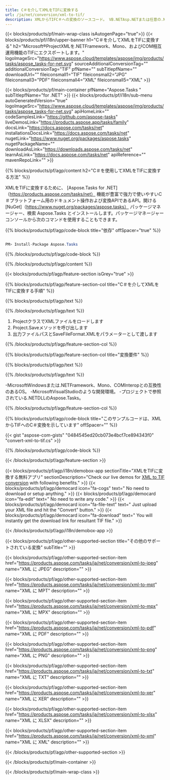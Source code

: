 ```yaml
---
title: C＃を介してXMLをTIFに変換する 
url: /ja/net/conversion/xml-to-tif/ 
description: XMLからTIFC＃への変換のソースコード。 VB.NETAsp.NETまたは任意の.NETベースのアプリケーション内でのバッチXMLファイルからTIFへの変換にAPIサンプルコードを使用します。
---
```


{{< blocks/products/pf/main-wrap-class isAutogenPage="true">}}
{{< blocks/products/pf/i18n/upper-banner h1="C＃を介してXMLをTIFに変換する" h2="Microsoft®ProjectXMLを.NETFramework、Mono、およびCOM相互運用機能のTIFにエクスポートします。" logoImageSrc="https://www.aspose.cloud/templates/aspose/img/products/tasks/aspose_tasks-for-net.svg" sourceAdditionalConversionTag="" additionalConversionTag="TIF" pfName="" subTitlepfName="" downloadUrl="" fileiconsmall1="TIF" fileiconsmall2="JPG" fileiconsmall3="PDF" fileiconsmall4="XML" fileiconsmall5="XML" >}}

{{< blocks/products/pf/main-container pfName="Aspose.Tasks " subTitlepfName="for .NET" >}}
{{< blocks/products/pf/i18n/sub-menu autoGeneratedVersion="true" logoImageSrc="https://www.aspose.cloud/templates/aspose/img/products/tasks/aspose_tasks-for-net.svg" apiHomeLink="" codeSamplesLink="https://github.com/aspose-tasks" liveDemosLink="https://products.aspose.app/tasks/family" docsLink="https://docs.aspose.com/tasks/net" installationsDocsLink="https://docs.aspose.com/tasks/net" nugetLink="https://www.nuget.org/packages/aspose.tasks" nugetPackageName="" downloadAsLink="https://downloads.aspose.com/tasks/net" learnAsLink="https://docs.aspose.com/tasks/net" apiReference="" mavenRepoLink="" >}}

{{% blocks/products/pf/agp/content h2="C＃を使用してXMLをTIFに変換する方法" %}}

XMLをTIFに変換するために、
 [Aspose.Tasks for .NET]（https://products.aspose.com/tasks/net）
 機能が豊富で強力で使いやすいC＃プラットフォーム用のドキュメント操作および変換APIであるAPI。開ける
 [NuGet]（https://www.nuget.org/packages/aspose.tasks）
 パッケージマネージャー、検索
 Aspose.Tasks
 とインストールします。パッケージマネージャーコンソールから次のコマンドを使用することもできます。

{{% blocks/products/pf/agp/code-block title="依存" offSpacer="true" %}}

```cs

PM> Install-Package Aspose.Tasks

```

{{% /blocks/products/pf/agp/code-block %}}

{{% /blocks/products/pf/agp/content %}}

{{< blocks/products/pf/agp/feature-section isGrey="true" >}}

{{% blocks/products/pf/agp/feature-section-col title="C＃を介してXMLをTIFに変換する手順" %}}

{{% blocks/products/pf/agp/text %}}

{{% /blocks/products/pf/agp/text %}}

1. ProjectクラスでXMLファイルをロードします
1. Project.Saveメソッドを呼び出します
1. 出力ファイルパスとSaveFileFormat.XMLをパラメーターとして渡します

{{% /blocks/products/pf/agp/feature-section-col %}}

{{% blocks/products/pf/agp/feature-section-col title="変換要件" %}}

{{% blocks/products/pf/agp/text %}}

{{% /blocks/products/pf/agp/text %}}

-MicrosoftWindowsまたは.NETFramework、Mono、COMInteropとの互換性のあるOS。
-MicrosoftVisualStudioのような開発環境。
-プロジェクトで参照されている.NETDLLのAspose.Tasks。

{{% /blocks/products/pf/agp/feature-section-col %}}

{{% blocks/products/pf/agp/code-block title="このサンプルコードは、XMLからTIFへのC＃変換を示しています" offSpacer="" %}}

{{< gist "aspose-com-gists" "0484545ed20cb073e4bcf7ce894343f0" "convert-xml-to-tif.cs" >}}

{{% /blocks/products/pf/agp/code-block %}}

{{< /blocks/products/pf/agp/feature-section >}}

<!-- aboutfile Starts -->

{{< blocks/products/pf/agp/i18n/demobox-app sectionTitle="XMLをTIFに変換する無料アプリ" sectionDescription="Check our live demos for [XML to TIF conversion](https://products.aspose.app/tasks/conversion/xml-to-tif) with following benefits." >}}
        {{< blocks/products/pf/agp/democard icon="fa-cogs" text=" No need to download or setup anything." >}}
        {{< blocks/products/pf/agp/democard icon="fa-edit" text=" No need to write any code." >}}
        {{< blocks/products/pf/agp/democard icon="fa-file-text" text=" Just upload your XML file and hit the \"Convert\" button." >}}
        {{< blocks/products/pf/agp/democard icon="fa-download" text=" You will instantly get the download link for resultant TIF file." >}}

{{< /blocks/products/pf/agp/i18n/demobox-app >}}

<!-- aboutfile Ends -->

{{< blocks/products/pf/agp/other-supported-section title="その他のサポートされている変換" subTitle="" >}}

{{< blocks/products/pf/agp/other-supported-section-item href="https://products.aspose.com/tasks/ja/net/conversion/xml-to-jpeg" name="XML に JPEG" description="" >}}

{{< blocks/products/pf/agp/other-supported-section-item href="https://products.aspose.com/tasks/ja/net/conversion/xml-to-mpt" name="XML に MPT" description="" >}}

{{< blocks/products/pf/agp/other-supported-section-item href="https://products.aspose.com/tasks/ja/net/conversion/xml-to-mpx" name="XML に MPX" description="" >}}

{{< blocks/products/pf/agp/other-supported-section-item href="https://products.aspose.com/tasks/ja/net/conversion/xml-to-pdf" name="XML に PDF" description="" >}}

{{< blocks/products/pf/agp/other-supported-section-item href="https://products.aspose.com/tasks/ja/net/conversion/xml-to-png" name="XML に PNG" description="" >}}

{{< blocks/products/pf/agp/other-supported-section-item href="https://products.aspose.com/tasks/ja/net/conversion/xml-to-txt" name="XML に TXT" description="" >}}

{{< blocks/products/pf/agp/other-supported-section-item href="https://products.aspose.com/tasks/ja/net/conversion/xml-to-xer" name="XML に XER" description="" >}}

{{< blocks/products/pf/agp/other-supported-section-item href="https://products.aspose.com/tasks/ja/net/conversion/xml-to-xlsx" name="XML に XLSX" description="" >}}

{{< blocks/products/pf/agp/other-supported-section-item href="https://products.aspose.com/tasks/ja/net/conversion/xml-to-xml" name="XML に XML" description="" >}}



{{< /blocks/products/pf/agp/other-supported-section >}}

{{< /blocks/products/pf/main-container >}}
    
{{< /blocks/products/pf/main-wrap-class >}}